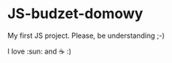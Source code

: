 # JS-budzet-domowy

My first JS project. Please, be understanding ;-)

I love :sun: and :coffee:  :)
